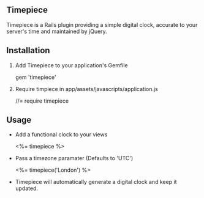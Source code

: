 ## Timepiece

Timepiece is a Rails plugin providing a simple digital clock, accurate to your server's time and maintained by jQuery.

## Installation

1. Add Timepiece to your application's Gemfile

	gem 'timepiece'

2. Require timpiece in app/assets/javascripts/application.js

	//= require timepiece

## Usage

* Add a functional clock to your views

	<%= timepiece %>

* Pass a timezone paramater (Defaults to 'UTC')

	<%= timepiece('London') %>

* Timepiece will automatically generate a digital clock and keep it updated.